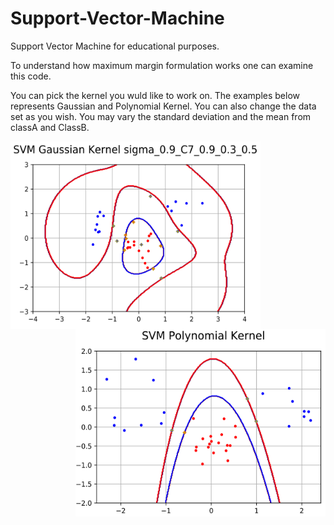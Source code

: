 # Support-Vector-Machine
Support Vector Machine for educational purposes.

To understand how maximum margin formulation works one can examine this code.

You can pick the kernel you wuld like to work on. The examples below represents Gaussian and Polynomial Kernel. You can also change the data set as you wish. You may vary the standard deviation and the mean from classA and ClassB.



<img align="left" width="400" height="300" src="https://github.com/EzgiKorkmaz/Support-Vector-Machine/blob/master/C_7.png"> <img align="right" width="400" height="300" src="https://github.com/EzgiKorkmaz/Support-Vector-Machine/blob/master/poly.png?raw=true">
